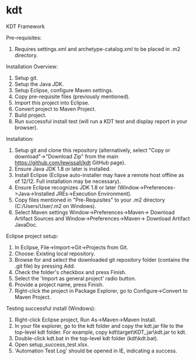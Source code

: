 # kdt
KDT Framework

Pre-requisites:
1. Requires settings.xml and archetype-catalog.xml to be placed in .m2 directory.

Installation Overview:
1. Setup git.
2. Setup the Java JDK.
3. Setup Eclipse, configure Maven settings.
4. Copy pre-requisite files (previously mentioned).
5. Import this project into Eclipse.
6. Convert project to Maven Project.
7. Build project.
8. Run successful install test (will run a KDT test and display report in your browser).


Installation:
1. Setup git and clone this repository (alternatively, select "Copy or download"->"Download Zip" from the main https://github.com/lewissall/kdt GitHub page).
2. Ensure Java JDK 1.8 or later is installed.
3. Install Eclipse (Eclipse auto-installer may have a remote host offline as of 12/12. Full installation may be necessary).
4. Ensure Eclipse recognizes JDK 1.8 or later (Window->Preferences->Java->Installed JREs->Execution Environment).
5. Copy files mentioned in "Pre-Requisites" to your .m2 directory (C:/Users/User/.m2 on Windows).
6. Select Maven settings Window->Preferences->Maven-> Download Artifact Sources and Window->Preferences->Maven-> Download Artifact JavaDoc.

Eclipse project setup:
1. In Eclipse, File->Import->Git->Projects from Git.
2. Choose: Existing local repository.
3. Browse for and select the downloaded git repository folder (contains the .git file) by pressing Add.
4. Check the folder's checkbox and press Finish.
5. Select the 'Import as general project' radio button.
6. Provide a project name, press Finish.
7. Right-click the project in Package Explorer, go to Configure->Convert to Maven Project.

Testing successful install (Windows):
1. Right-click Eclipse project, Run As->Maven->Maven Install.
2. In your file explorer, go to the kdt folder and copy the kdt.jar file to the top-level kdt folder. For example, copy kdt\target\KDT_jar\kdt.jar to kdt\.
3. Double-click kdt.bat in the top-level kdt folder (kdt\kdt.bat).
4. Open setup_success_test.xlsx.
5. 'Automation Test Log' should be opened in IE, indicating a success.
